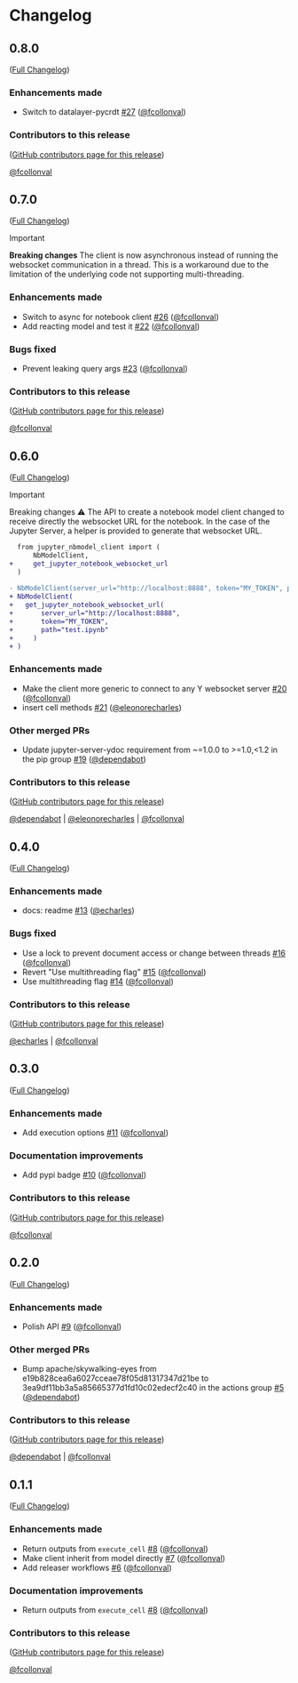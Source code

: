 <!--
  ~ Copyright (c) 2023-2024 Datalayer, Inc.
  ~
  ~ BSD 3-Clause License
-->

# Changelog

<!-- <START NEW CHANGELOG ENTRY> -->

## 0.8.0

([Full Changelog](https://github.com/datalayer/jupyter-nbmodel-client/compare/v0.7.0...440c1c349070470ba179d2010cbd25c783df046e))

### Enhancements made

- Switch to datalayer-pycrdt [#27](https://github.com/datalayer/jupyter-nbmodel-client/pull/27) ([@fcollonval](https://github.com/fcollonval))

### Contributors to this release

([GitHub contributors page for this release](https://github.com/datalayer/jupyter-nbmodel-client/graphs/contributors?from=2025-02-18&to=2025-02-20&type=c))

[@fcollonval](https://github.com/search?q=repo%3Adatalayer%2Fjupyter-nbmodel-client+involves%3Afcollonval+updated%3A2025-02-18..2025-02-20&type=Issues)

<!-- <END NEW CHANGELOG ENTRY> -->

## 0.7.0

([Full Changelog](https://github.com/datalayer/jupyter-nbmodel-client/compare/v0.6.0...3a97512947e6055e09be6b7360a809b434f16274))

> [!IMPORTANT]
> **Breaking changes**
> The client is now asynchronous instead of running the websocket communication in a thread. This is a workaround
> due to the limitation of the underlying code not supporting multi-threading.

### Enhancements made

- Switch to async for notebook client [#26](https://github.com/datalayer/jupyter-nbmodel-client/pull/26) ([@fcollonval](https://github.com/fcollonval))
- Add reacting model and test it [#22](https://github.com/datalayer/jupyter-nbmodel-client/pull/22) ([@fcollonval](https://github.com/fcollonval))

### Bugs fixed

- Prevent leaking query args [#23](https://github.com/datalayer/jupyter-nbmodel-client/pull/23) ([@fcollonval](https://github.com/fcollonval))

### Contributors to this release

([GitHub contributors page for this release](https://github.com/datalayer/jupyter-nbmodel-client/graphs/contributors?from=2025-01-16&to=2025-02-18&type=c))

[@fcollonval](https://github.com/search?q=repo%3Adatalayer%2Fjupyter-nbmodel-client+involves%3Afcollonval+updated%3A2025-01-16..2025-02-18&type=Issues)

## 0.6.0

([Full Changelog](https://github.com/datalayer/jupyter-nbmodel-client/compare/v0.4.0...3a3b7df9b472fa4ff861da7e26b91641f5d2a37b))

> [!IMPORTANT]
> Breaking changes :warning:
> The API to create a notebook model client changed to receive directly
> the websocket URL for the notebook. In the case of the Jupyter Server,
> a helper is provided to generate that websocket URL.

```patch
  from jupyter_nbmodel_client import (
      NbModelClient,
+     get_jupyter_notebook_websocket_url
  )
  
- NbModelClient(server_url="http://localhost:8888", token="MY_TOKEN", path="test.ipynb"):
+ NbModelClient(
+   get_jupyter_notebook_websocket_url(
+       server_url="http://localhost:8888",
+       token="MY_TOKEN",
+       path="test.ipynb"
+     )
+ )
```

### Enhancements made

- Make the client more generic to connect to any Y websocket server [#20](https://github.com/datalayer/jupyter-nbmodel-client/pull/20) ([@fcollonval](https://github.com/fcollonval))
- insert cell methods [#21](https://github.com/datalayer/jupyter-nbmodel-client/pull/21) ([@eleonorecharles](https://github.com/eleonorecharles))

### Other merged PRs

- Update jupyter-server-ydoc requirement from ~=1.0.0 to >=1.0,\<1.2 in the pip group [#19](https://github.com/datalayer/jupyter-nbmodel-client/pull/19) ([@dependabot](https://github.com/dependabot))

### Contributors to this release

([GitHub contributors page for this release](https://github.com/datalayer/jupyter-nbmodel-client/graphs/contributors?from=2024-12-18&to=2025-01-16&type=c))

[@dependabot](https://github.com/search?q=repo%3Adatalayer%2Fjupyter-nbmodel-client+involves%3Adependabot+updated%3A2024-12-18..2025-01-16&type=Issues) | [@eleonorecharles](https://github.com/search?q=repo%3Adatalayer%2Fjupyter-nbmodel-client+involves%3Aeleonorecharles+updated%3A2024-12-18..2025-01-16&type=Issues) | [@fcollonval](https://github.com/search?q=repo%3Adatalayer%2Fjupyter-nbmodel-client+involves%3Afcollonval+updated%3A2024-12-18..2025-01-16&type=Issues)

## 0.4.0

([Full Changelog](https://github.com/datalayer/jupyter-nbmodel-client/compare/v0.3.0...20ff2d14a92d9339e8ddf8e7c091c102d3ea13fa))

### Enhancements made

- docs: readme [#13](https://github.com/datalayer/jupyter-nbmodel-client/pull/13) ([@echarles](https://github.com/echarles))

### Bugs fixed

- Use a lock to prevent document access or change between threads [#16](https://github.com/datalayer/jupyter-nbmodel-client/pull/16) ([@fcollonval](https://github.com/fcollonval))
- Revert "Use multithreading flag" [#15](https://github.com/datalayer/jupyter-nbmodel-client/pull/15) ([@fcollonval](https://github.com/fcollonval))
- Use multithreading flag [#14](https://github.com/datalayer/jupyter-nbmodel-client/pull/14) ([@fcollonval](https://github.com/fcollonval))

### Contributors to this release

([GitHub contributors page for this release](https://github.com/datalayer/jupyter-nbmodel-client/graphs/contributors?from=2024-12-10&to=2024-12-18&type=c))

[@echarles](https://github.com/search?q=repo%3Adatalayer%2Fjupyter-nbmodel-client+involves%3Aecharles+updated%3A2024-12-10..2024-12-18&type=Issues) | [@fcollonval](https://github.com/search?q=repo%3Adatalayer%2Fjupyter-nbmodel-client+involves%3Afcollonval+updated%3A2024-12-10..2024-12-18&type=Issues)

## 0.3.0

([Full Changelog](https://github.com/datalayer/jupyter-nbmodel-client/compare/v0.2.0...cfc7a804957b777900c105cada76993ce0f6d0c0))

### Enhancements made

- Add execution options [#11](https://github.com/datalayer/jupyter-nbmodel-client/pull/11) ([@fcollonval](https://github.com/fcollonval))

### Documentation improvements

- Add pypi badge [#10](https://github.com/datalayer/jupyter-nbmodel-client/pull/10) ([@fcollonval](https://github.com/fcollonval))

### Contributors to this release

([GitHub contributors page for this release](https://github.com/datalayer/jupyter-nbmodel-client/graphs/contributors?from=2024-12-09&to=2024-12-10&type=c))

[@fcollonval](https://github.com/search?q=repo%3Adatalayer%2Fjupyter-nbmodel-client+involves%3Afcollonval+updated%3A2024-12-09..2024-12-10&type=Issues)

## 0.2.0

([Full Changelog](https://github.com/datalayer/jupyter-nbmodel-client/compare/v0.1.1...590550c1b7d76656f10a0ad59b133d5fe6ab5556))

### Enhancements made

- Polish API [#9](https://github.com/datalayer/jupyter-nbmodel-client/pull/9) ([@fcollonval](https://github.com/fcollonval))

### Other merged PRs

- Bump apache/skywalking-eyes from e19b828cea6a6027cceae78f05d81317347d21be to 3ea9df11bb3a5a85665377d1fd10c02edecf2c40 in the actions group [#5](https://github.com/datalayer/jupyter-nbmodel-client/pull/5) ([@dependabot](https://github.com/dependabot))

### Contributors to this release

([GitHub contributors page for this release](https://github.com/datalayer/jupyter-nbmodel-client/graphs/contributors?from=2024-12-04&to=2024-12-08&type=c))

[@dependabot](https://github.com/search?q=repo%3Adatalayer%2Fjupyter-nbmodel-client+involves%3Adependabot+updated%3A2024-12-04..2024-12-08&type=Issues) | [@fcollonval](https://github.com/search?q=repo%3Adatalayer%2Fjupyter-nbmodel-client+involves%3Afcollonval+updated%3A2024-12-04..2024-12-08&type=Issues)

## 0.1.1

([Full Changelog](https://github.com/datalayer/jupyter-nbmodel-client/compare/aef1fe634cfe585219a2c8ec8a3f9373e6834fec...aae60dc27cc23cf84fe6b4d263506495adb97dd6))

### Enhancements made

- Return outputs from `execute_cell` [#8](https://github.com/datalayer/jupyter-nbmodel-client/pull/8) ([@fcollonval](https://github.com/fcollonval))
- Make client inherit from model directly [#7](https://github.com/datalayer/jupyter-nbmodel-client/pull/7) ([@fcollonval](https://github.com/fcollonval))
- Add releaser workflows [#6](https://github.com/datalayer/jupyter-nbmodel-client/pull/6) ([@fcollonval](https://github.com/fcollonval))

### Documentation improvements

- Return outputs from `execute_cell` [#8](https://github.com/datalayer/jupyter-nbmodel-client/pull/8) ([@fcollonval](https://github.com/fcollonval))

### Contributors to this release

([GitHub contributors page for this release](https://github.com/datalayer/jupyter-nbmodel-client/graphs/contributors?from=2024-12-02&to=2024-12-04&type=c))

[@fcollonval](https://github.com/search?q=repo%3Adatalayer%2Fjupyter-nbmodel-client+involves%3Afcollonval+updated%3A2024-12-02..2024-12-04&type=Issues)
